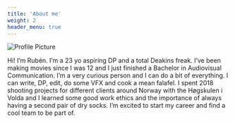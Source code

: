 ```yaml
---
title: 'About me'
weight: 2
header_menu: true
---
```


![Profile Picture](images/Profile-Ruben.jpg)

Hi! I’m Rubén. I’m a 23 yo aspiring DP and a total Deakins freak. I’ve been making movies since I was 12 and I just finished a Bachelor in Audiovisual Communication. I’m a very curious person and I can do a bit of everything. I can write, DP, edit, do some VFX and cook a mean falafel. I spent 2018 shooting projects for different clients around Norway with the Høgskulen i Volda and I learned some good work ethics and the importance of always having a second pair of dry socks. I’m excited to start my career and find a cool team to be part of.
